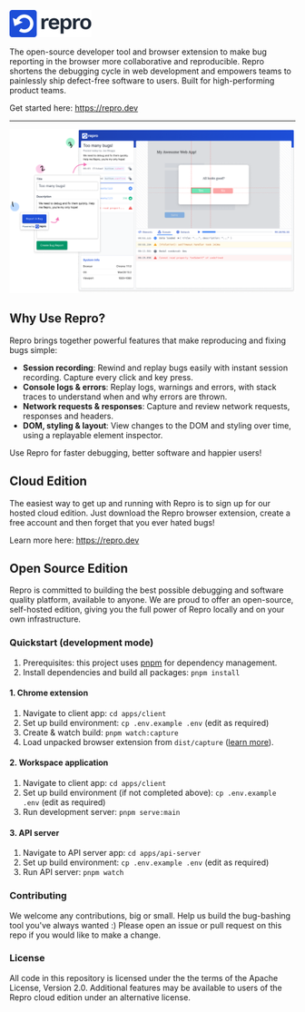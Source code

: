 ![Repro](assets/repro-logo-full.png)

The open-source developer tool and browser extension to make bug reporting in the browser more collaborative and reproducible. Repro shortens the debugging cycle in web development and empowers teams to painlessly ship defect-free software to users. Built for high-performing product teams.

Get started here: https://repro.dev

---

![](assets/repro-promo-image.png)

## Why Use Repro?

Repro brings together powerful features that make reproducing and fixing bugs simple:

- **Session recording**: Rewind and replay bugs easily with instant session recording. Capture every click and key press.
- **Console logs & errors**: Replay logs, warnings and errors, with stack traces to understand when and why errors are thrown.
- **Network requests & responses**: Capture and review network requests, responses and headers.
- **DOM, styling & layout**: View changes to the DOM and styling over time, using a replayable element inspector.

Use Repro for faster debugging, better software and happier users!

## Cloud Edition

The easiest way to get up and running with Repro is to sign up for our hosted cloud edition. Just download the Repro browser extension, create a free account and then forget that you ever hated bugs!

Learn more here: https://repro.dev

## Open Source Edition

Repro is committed to building the best possible debugging and software quality platform, available to anyone. We are proud to offer an open-source, self-hosted edition, giving you the full power of Repro locally and on your own infrastructure.

### Quickstart (development mode)

1. Prerequisites: this project uses [pnpm](https://pnpm.io/) for dependency management.
1. Install dependencies and build all packages: `pnpm install`

#### 1. Chrome extension

1. Navigate to client app: `cd apps/client`
1. Set up build environment: `cp .env.example .env` (edit as required)
1. Create & watch build: `pnpm watch:capture`
1. Load unpacked browser extension from `dist/capture` ([learn more](https://developer.chrome.com/docs/extensions/mv3/getstarted/development-basics/#load-unpacked)).

#### 2. Workspace application

1. Navigate to client app: `cd apps/client`
1. Set up build environment (if not completed above): `cp .env.example .env` (edit as required)
1. Run development server: `pnpm serve:main`

#### 3. API server

1. Navigate to API server app: `cd apps/api-server`
1. Set up build environment: `cp .env.example .env` (edit as required)
1. Run API server: `pnpm watch`

### Contributing

We welcome any contributions, big or small. Help us build the bug-bashing tool you've always wanted :) Please open an issue or pull request on this repo if you would like to make a change.

### License

All code in this repository is licensed under the the terms of the Apache License, Version 2.0. Additional features may be available to users of the Repro cloud edition under an alternative license.
